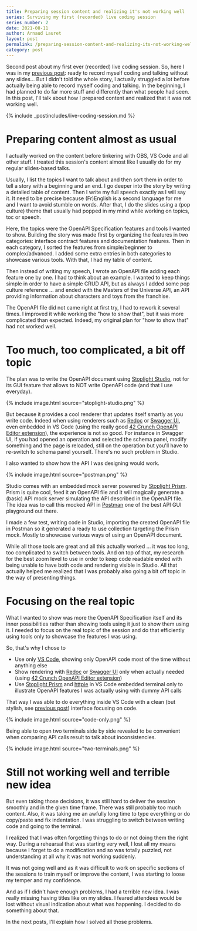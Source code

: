 ```yaml
---
title: Preparing session content and realizing it's not working well
series: Surviving my first (recorded) live coding session
series_number: 2
date: 2021-08-11
author: Arnaud Lauret
layout: post
permalink: /preparing-session-content-and-realizing-its-not-working-well/
category: post
---
```


Second post about my first ever (recorded) live coding session.
So, here I was in my [previous post](/setting-up-everything-to-record-myself-coding-and-talking/): ready to record myself coding and talking without any slides...
But I didn't told the whole story, I actually struggled a lot before actually being able to record myself coding and talking.
In the beginning, I had planned to do far more stuff and differently than what people had seen.
In this post, I'll talk about how I prepared content and realized that it was not working well.
<!--more-->

{% include _postincludes/live-coding-session.md %}

# Preparing content almost as usual

I actually worked on the content before tinkering with OBS, VS Code and all other stuff.
I treated this session's content almost like I usually do for my regular slides-based talks.

Usually, I list the topics I want to talk about and then sort them in order to tell a story with a beginning and an end.
I go deeper into the story by writing a detailed table of content.
Then I write my full speech exactly as I will say it.
It need to be precise because (Fr)English is a second language for me and I want to avoid stumble on words.
After that, I do the slides using a (pop culture) theme that usually had popped in my mind while working on topics, toc or speech.

Here, the topics were the OpenAPI Specification features and tools I wanted to show.
Building the story was made first by organizing the features in two categories: interface contract features and documentation features.
Then in each category, I sorted the features from simple/beginner to complex/advanced.
I added some extra entries in both categories to showcase various tools. 
With that, I had my table of content.

Then instead of writing my speech, I wrote an OpenAPI file adding each feature one by one.
I had to think about an example. 
I wanted to keep things simple in order to have a simple CRUD API, but as always I added some pop culture reference ... and ended with the Masters of the Universe API, an API providing information about characters and toys from the franchise.

The OpenAPI file did not came right at first try, I had to rework it several times.
I improved it while working the "how to show that", but it was more complicated than expected.
Indeed, my original plan for "how to show that" had not worked well.

# Too much, too complicated, a bit off topic

The plan was to write the OpenAPI document using [Stoplight Studio](https://stoplight.io/studio/), not for its GUI feature that allows to NOT write OpenAPI code (and that I use everyday).

{% include image.html source="stoplight-studio.png" %}

But because it provides a cool renderer that updates itself smartly as you write code.
Indeed when using renderers such as [Redoc](https://github.com/Redocly/redoc) or [Swagger UI](https://github.com/swagger-api/swagger-ui), even embedded in VS Code (using the really good [42 Crunch OpenAPI Editor extension](https://marketplace.visualstudio.com/items?itemName=42Crunch.vscode-openapi)), the experience is not so good.
For instance in Swagger UI, if you had opened an operation and selected the schema panel, modify something and the page is reloaded, still on the operation but you'll have to re-switch to schema panel yourself.
There's no such problem in Studio.

I also wanted to show how the API I was designing would work.

{% include image.html source="postman.png" %}

Studio comes with an embedded mock server powered by [Stoplight Prism](https://stoplight.io/open-source/prism/).
Prism is quite cool, feed it an OpenAPI file and it will magically generate a (basic) API mock server simulating the API described in the OpenAPI file.
The idea was to call this mocked API in [Postman](https://www.postman.com/) one of the best API GUI playground out there.

I made a few test, writing code in Studio, importing the created OpenAPI file in Postman so it generated a ready to use collection targeting the Prism mock.
Mostly to showcase various ways of using an OpenAPI document.

While all those tools are great and all this actually worked ... it was too long, too complicated to switch between tools.
And on top of that, my research for the best zoom level to use in order to keep code readable ended with being unable to have both code and rendering visible in Studio.
All that actually helped me realized that I was probably also going a bit off topic in the way of presenting things.

# Focusing on the real topic

What I wanted to show was more the OpenAPI Specification itself and its inner possibilities rather than showing tools using it just to show them using it.
I needed to focus on the real topic of the session and do that efficiently using tools only to showcase the features I was using.

So, that's why I chose to

- Use only [VS Code](https://code.visualstudio.com/), showing only OpenAPI code most of the time without anything else
- Show rendering with [Redoc](https://github.com/Redocly/redoc) or [Swagger UI](https://github.com/swagger-api/swagger-ui) only when actually needed (using [42 Crunch OpenAPI Editor extension](https://marketplace.visualstudio.com/items?itemName=42Crunch.vscode-openapi))
- Use [Stoplight Prism](https://stoplight.io/open-source/prism/) and [httpie](https://httpie.io/) in VS Code embedded terminal only to illustrate OpenAPI features I was actually using with dummy API calls

That way I was able to do everything inside VS Code with a clean (but stylish, see [previous post](/setting-up-everything-to-record-myself-coding-and-talking/)) interface focusing on code.

{% include image.html source="code-only.png" %}

Being able to open two terminals side by side revealed to be convenient when comparing API calls result to talk about inconsistencies.

{% include image.html source="two-terminals.png" %}

# Still not working well and terrible new idea

But even taking those decisions, it was still hard to deliver the session smoothly and in the given time frame.
There was still probably too much content.
Also, it was taking me an awfully long time to type everything or do copy/paste and fix indentation.
I was struggling to switch between writing code and going to the terminal.

I realized that I was often forgetting things to do or not doing them the right way.
During a rehearsal that was starting very well, I lost all my means because I forget to do a modification and so was totally puzzled, not understanding at all why it was not working suddenly. 

It was not going well and as it was difficult to work on specific sections of the sessions to train myself or improve the content, I was starting to loose my temper and my confidence.

And as if I didn't have enough problems, I had a terrible new idea.
I was really missing having titles like on my slides.
I feared attendees would be lost without visual indication about what was happening.
I decided to do something about that.

In the next posts, I'll explain how I solved all those problems.